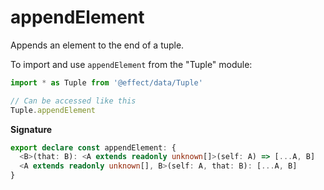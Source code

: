 # appendElement

Appends an element to the end of a tuple.

To import and use `appendElement` from the "Tuple" module:

```ts
import * as Tuple from '@effect/data/Tuple'

// Can be accessed like this
Tuple.appendElement
```

**Signature**

```ts
export declare const appendElement: {
  <B>(that: B): <A extends readonly unknown[]>(self: A) => [...A, B]
  <A extends readonly unknown[], B>(self: A, that: B): [...A, B]
}
```
